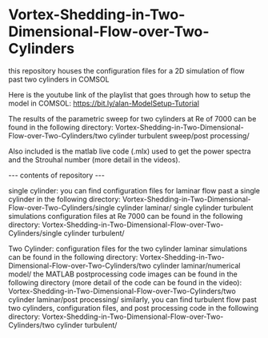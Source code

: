 # Vortex-Shedding-in-Two-Dimensional-Flow-over-Two-Cylinders
this repository houses the configuration files for a 2D simulation of flow past two cylinders in COMSOL


Here is the youtube link of the playlist that goes through how to setup the model in COMSOL:
https://bit.ly/alan-ModelSetup-Tutorial

The results of the parametric sweep for two cylinders at Re of 7000 can be found in the following directory:
Vortex-Shedding-in-Two-Dimensional-Flow-over-Two-Cylinders/two cylinder turbulent sweep/post processing/

Also included is the matlab live code (.mlx) used to get the power spectra and the Strouhal number (more detail in the videos). 

--- contents of repository ---

single cylinder:
you can find configuration files for laminar flow past a single cylinder in the following directory:
Vortex-Shedding-in-Two-Dimensional-Flow-over-Two-Cylinders/single cylinder laminar/
single cylinder turbulent simulations configuration files at Re 7000 can be found in the following directory:
Vortex-Shedding-in-Two-Dimensional-Flow-over-Two-Cylinders/single cylinder turbulent/

Two Cylinder:
configuration files for the two cylinder laminar simulations can be found in the following directory:
Vortex-Shedding-in-Two-Dimensional-Flow-over-Two-Cylinders/two cylinder laminar/numerical model/
the MATLAB postprocessing code images can be found in the following directory 
(more detail of the code can be found in the video):
Vortex-Shedding-in-Two-Dimensional-Flow-over-Two-Cylinders/two cylinder laminar/post processing/
similarly, you can find turbulent flow past two cylinders, configuration files,
and post processing code in the following directory:
Vortex-Shedding-in-Two-Dimensional-Flow-over-Two-Cylinders/two cylinder turbulent/
